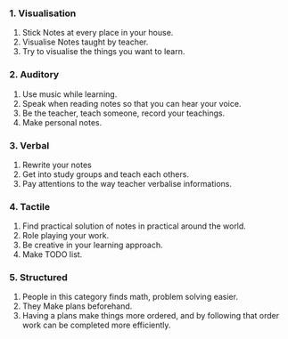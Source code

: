 ### 1. Visualisation
1. Stick Notes at every place in your house.
2. Visualise Notes taught by teacher.
3. Try to visualise the things you want to learn.

### 2. Auditory
1. Use music while learning.
2. Speak when reading notes so that you can hear your voice.
3. Be the teacher, teach someone, record your teachings.
4. Make personal notes.

### 3. Verbal
1. Rewrite your notes
2. Get into study groups and teach each others.
3. Pay attentions to the way teacher verbalise informations.

### 4. Tactile 
1. Find practical solution of notes in practical around the world.
2. Role playing your work.
3. Be creative in your learning approach.
4. Make TODO list.

### 5. Structured
1. People in this category finds math, problem solving easier.
2. They Make plans beforehand.
3. Having a plans make things more ordered, and by following that order work can be completed more efficiently.

